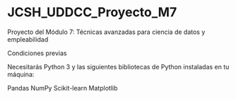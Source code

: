 # JCSH_UDDCC_Proyecto_M7
Proyecto del Módulo 7: Técnicas avanzadas para ciencia de datos y empleabilidad

Condiciones previas

Necesitarás Python 3 y las siguientes bibliotecas de Python instaladas en tu máquina:

Pandas
NumPy
Scikit-learn
Matplotlib
